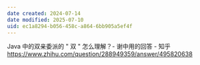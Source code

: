 ```yaml
---
date created: 2024-07-14
date modified: 2025-07-10
uid: ec1a8294-b056-458c-a864-6bb905a5ef4f
---
```


Java 中的双亲委派的 " 双 " 怎么理解？- 谢中用的回答 - 知乎  
https://www.zhihu.com/question/288949359/answer/495820638
